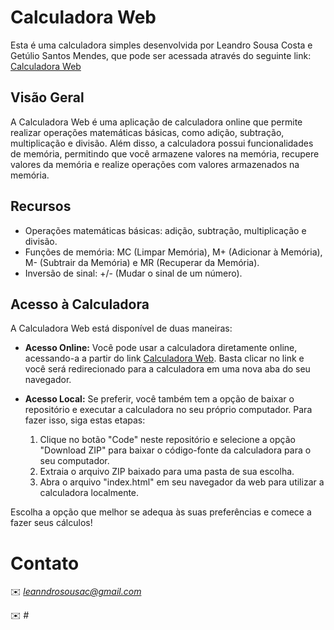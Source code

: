# Calculadora Web

Esta é uma calculadora simples desenvolvida por Leandro Sousa Costa e Getúlio Santos Mendes, que pode ser acessada através do seguinte link: <a href="https://calculadora-lp.leannon.repl.co/" target="_blank">Calculadora Web</a>


## Visão Geral

A Calculadora Web é uma aplicação de calculadora online que permite realizar operações matemáticas básicas, como adição, subtração, multiplicação e divisão. Além disso, a calculadora possui funcionalidades de memória, permitindo que você armazene valores na memória, recupere valores da memória e realize operações com valores armazenados na memória.

## Recursos

- Operações matemáticas básicas: adição, subtração, multiplicação e divisão.
- Funções de memória: MC (Limpar Memória), M+ (Adicionar à Memória), M- (Subtrair da Memória) e MR (Recuperar da Memória).
- Inversão de sinal: +/- (Mudar o sinal de um número).

## Acesso à Calculadora

A Calculadora Web está disponível de duas maneiras:

- **Acesso Online:** Você pode usar a calculadora diretamente online, acessando-a a partir do link [Calculadora Web](https://calculadora-lp.leannon.repl.co/). Basta clicar no link e você será redirecionado para a calculadora em uma nova aba do seu navegador.

- **Acesso Local:** Se preferir, você também tem a opção de baixar o repositório e executar a calculadora no seu próprio computador. Para fazer isso, siga estas etapas:

  1. Clique no botão "Code" neste repositório e selecione a opção "Download ZIP" para baixar o código-fonte da calculadora para o seu computador.
  2. Extraia o arquivo ZIP baixado para uma pasta de sua escolha.
  3. Abra o arquivo "index.html" em seu navegador da web para utilizar a calculadora localmente.

Escolha a opção que melhor se adequa às suas preferências e comece a fazer seus cálculos!


# Contato

✉️ <i>leanndrosousac@gmail.com</i> </p>
✉️ <i>#</i>
</a>
